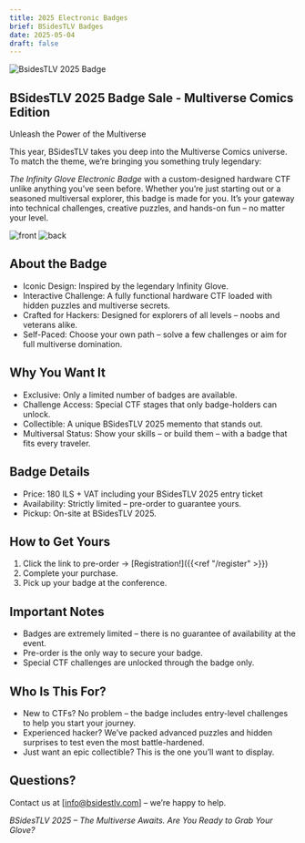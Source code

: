 ```yaml
---
title: 2025 Electronic Badges
brief: BSidesTLV Badges
date: 2025-05-04
draft: false
---
```



<img src="/images/Elec_badge/BsidesTLV_2025_1080x1920.png" alt="BsidesTLV 2025 Badge">


## BSidesTLV 2025 Badge Sale - Multiverse Comics Edition

Unleash the Power of the Multiverse



This year, BSidesTLV takes you deep into the Multiverse Comics universe.
To match the theme, we’re bringing you something truly legendary:


*The Infinity Glove Electronic Badge* with a custom-designed hardware CTF unlike anything you’ve seen before.
Whether you’re just starting out or a seasoned multiversal explorer, this badge is made for you.
It’s your gateway into technical challenges, creative puzzles, and hands-on fun – no matter your level.


<img src="/images/Elec_badge/front.png" alt="front">

<img src="/images/Elec_badge/back.png" alt="back">


## About the Badge
* Iconic Design: Inspired by the legendary Infinity Glove.
* Interactive Challenge: A fully functional hardware CTF loaded with hidden puzzles and multiverse secrets.
* Crafted for Hackers: Designed for explorers of all levels – noobs and veterans alike.
* Self-Paced: Choose your own path – solve a few challenges or aim for full multiverse domination.


## Why You Want It
* Exclusive: Only a limited number of badges are available.
* Challenge Access: Special CTF stages that only badge-holders can unlock.
* Collectible: A unique BSidesTLV 2025 memento that stands out.
* Multiversal Status: Show your skills – or build them – with a badge that fits every traveler.


## Badge Details
* Price: 180 ILS + VAT  including your BSidesTLV 2025 entry ticket
* Availability: Strictly limited – pre-order to guarantee yours.
* Pickup: On-site at BSidesTLV 2025.


## How to Get Yours
1. Click the link to pre-order -> [Registration!]({{<ref "/register" >}})
2. Complete your purchase.
3. Pick up your badge at the conference.


## Important Notes
* Badges are extremely limited – there is no guarantee of availability at the event.
* Pre-order is the only way to secure your badge.
* Special CTF challenges are unlocked through the badge only.


## Who Is This For?
* New to CTFs? No problem – the badge includes entry-level challenges to help you start your journey.
* Experienced hacker? We’ve packed advanced puzzles and hidden surprises to test even the most battle-hardened.
* Just want an epic collectible? This is the one you’ll want to display.


## Questions?
Contact us at [info@bsidestlv.com] – we’re happy to help.


*BSidesTLV 2025 – The Multiverse Awaits. Are You Ready to Grab Your Glove?*
